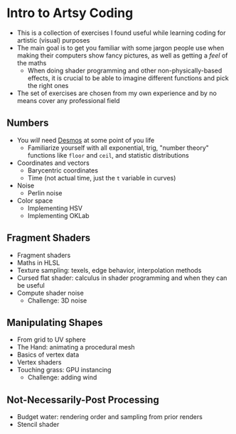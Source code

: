 # Intro to Artsy Coding
- This is a collection of exercises I found useful while learning coding for artistic (visual) purposes
- The main goal is to get you familiar with some jargon people use when making their computers show fancy pictures, as well as getting a *feel* of the maths
  - When doing shader programming and other non-physically-based effects, it is crucial to be able to imagine different functions and pick the right ones
- The set of exercises are chosen from my own experience and by no means cover any professional field
 
## Numbers
- You *will* need [Desmos](https://www.desmos.com/calculator) at some point of you life
  - Familiarize yourself with all exponential, trig, "number theory" functions like `floor` and `ceil`, and statistic distributions
- Coordinates and vectors
  - Barycentric coordinates
  - Time (not actual time, just the `t` variable in curves)
- Noise
  - Perlin noise
- Color space
  - Implementing HSV
  - Implementing OKLab

## Fragment Shaders
- Fragment shaders
- Maths in HLSL
- Texture sampling: texels, edge behavior, interpolation methods
- Cursed flat shader: calculus in shader programming and when they can be useful
- Compute shader noise
  - Challenge: 3D noise

## Manipulating Shapes
- From grid to UV sphere
- The Hand: animating a procedural mesh
- Basics of vertex data
- Vertex shaders
- Touching grass: GPU instancing
  - Challenge: adding wind

## Not-Necessarily-Post Processing
- Budget water: rendering order and sampling from prior renders
- Stencil shader
